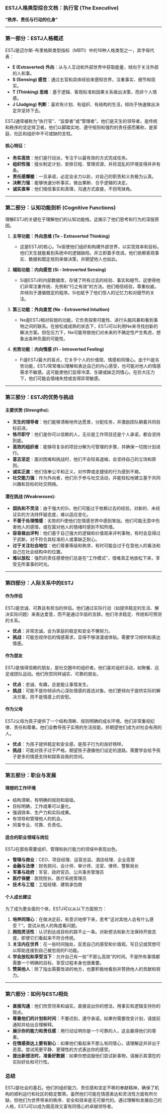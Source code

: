 ### **ESTJ人格类型综合文档：执行官 (The Executive)**

**“秩序、责任与行动的化身”**

---

### **第一部分：ESTJ人格概述**

ESTJ是迈尔斯-布里格斯类型指标（MBTI）中的16种人格类型之一，其字母代表：

*   **E (Extraverted) 外向**：从与人互动和外部世界中获取能量，倾向于关注外部的人和事。
*   **S (Sensing) 感觉**：通过五官和具体经验来感知世界，注重事实、细节和现实。
*   **T (Thinking) 思维**：基于逻辑、客观标准和因果关系做出决策，而非个人情感。
*   **J (Judging) 判断**：喜欢有计划、有组织、有结构的生活，倾向于快速做出决定并坚持下去。

ESTJ通常被称为“执行官”、“监督者”或“管理者”。他们是天生的领导者，是传统和秩序的坚定捍卫者。他们以脚踏实地、遵守规则和强烈的责任感而著称，是家庭、社区和组织中不可或缺的支柱。

#### **核心特征：**

*   **务实高效**：他们是行动派，专注于以最有效的方式完成任务。
*   **组织性强**：擅长制定计划、安排日程、管理资源，并将混乱的环境变得井井有条。
*   **责任感爆棚**：一旦承诺，必定会全力以赴，对自己的职责和义务极为认真。
*   **决断力强**：能够快速分析事实，做出果断、合乎逻辑的决定。
*   **诚实直率**：他们相信事实和真理，沟通方式直接，不拐弯抹角。

---

### **第二部分：认知功能剖析 (Cognitive Functions)**

理解ESTJ的关键在于理解他们的认知功能栈，这揭示了他们思考和行为的深层原因。

1.  **主导功能：外向思维 (Te - Extraverted Thinking)**
    *   这是ESTJ的核心。Te驱使他们组织和构建外部世界，以实现效率和目标。他们天生就能看到系统中的逻辑缺陷，并立即着手改进。他们依赖客观事实、数据和既定规则来做决策，并期望他人也如此。

2.  **辅助功能：内向感觉 (Si - Introverted Sensing)**
    *   Si是ESTJ的内部数据库，存储了所有过去的经验、事实和细节。这使得他们非常注重传统、先例和“行之有效”的方法。他们相信经验，尊重权威，并倾向于遵循既定的程序。Si也赋予了他们惊人的记忆力和对细节的关注。

3.  **第三功能：外向直觉 (Ne - Extraverted Intuition)**
    *   Ne是ESTJ相对较弱的功能，它负责探索可能性、进行头脑风暴和看到事物之间的联系。在放松或成熟的状态下，ESTJ可以利用Ne来寻找创新的解决方案。但在压力下，Ne可能导致他们对未来的不确定性产生焦虑，想象出各种负面的可能性。

4.  **劣势功能：内向情感 (Fi - Introverted Feeling)**
    *   Fi是ESTJ最大的盲点，它关乎个人的价值观、情感和同理心。由于Fi是劣势功能，ESTJ常常难以理解和表达自己的内心感受，也可能对他人的情感需求不敏感。这可能使他们显得冷漠、生硬或缺乏同情心。在巨大压力下，他们可能会情绪失控或变得异常敏感。

---

### **第三部分：ESTJ的优势与挑战**

#### **主要优势 (Strengths):**

*   **天生的领导者**：他们能够清晰地传达愿景，分配任务，并激励团队朝着共同目标前进。
*   **恪尽职守**：他们是你可以信赖的人，无论是工作项目还是个人承诺，都会坚持到底。
*   **高效的组织者**：能够将复杂的项目分解为可管理的步骤，并确保一切按计划进行。
*   **意志坚定**：面对困难和挑战时，他们不会轻易退缩，会坚持自己的立场和原则。
*   **诚实正直**：他们信奉公平和正义，对作弊或走捷径的行为感到不屑。
*   **社交能力强**：作为外向者，他们乐于参与社交活动，并能轻松地建立基于共同兴趣和目标的社交网络。

#### **潜在挑战 (Weaknesses):**

*   **固执和不灵活**：由于强大的Si，他们可能过于依赖过去的经验，对新的、未经证实的方法持怀疑态度，难以适应变化。
*   **不善于处理情感**：劣势的Fi使他们在情感世界中感到笨拙。他们可能无意中伤害他人的感情，或在面对他人的情绪时感到不知所措。
*   **容易做出评判**：他们基于自己强大的逻辑和价值观来评判事物，有时会显得过于武断，对不符合其标准的人或事缺乏耐心。
*   **过于关注社会地位**：他们尊重等级和秩序，有时可能会过于在意他人的看法和自己在社会结构中的位置。
*   **难以放松**：强烈的责任感使他们总是在“工作模式”，很难真正地放松下来，享受无所事事的时光。

---

### **第四部分：人际关系中的ESTJ**

#### **作为伴侣**
ESTJ是忠诚、可靠且有担当的伴侣。他们通过实际行动（如提供稳定的生活、解决实际问题）来表达爱意，而不是通过华丽的言辞。他们寻求稳定、传统和可预测的关系。
*   **优点**：非常忠诚，会为家庭的稳定和安全不懈努力。
*   **挑战**：可能忽视伴侣的情感需求，显得不够浪漫或体贴。需要学习倾听和表达情感。

#### **作为朋友**
ESTJ是值得信赖的朋友，是社交圈中的组织者。他们喜欢组织活动，如聚餐、远足或团队运动。他们欣赏同样诚实、可靠的朋友。
*   **优点**：忠诚、有趣，总是能让事情发生。
*   **挑战**：可能不是你倾诉内心深处情感的首选对象。他们更倾向于提供实际的解决方案，而不是情感上的安慰。

#### **作为父母**
ESTJ父母为孩子提供了一个结构清晰、规则明确的成长环境。他们非常重视纪律、责任和尊重。他们会教导孩子实用的生活技能，并期望他们成为对社会有用的人。
*   **优点**：为孩子提供稳定和安全感，是孩子行为的良好榜样。
*   **挑战**：可能对孩子过于严格，期望孩子遵循他们设定的道路。需要学会给予孩子更多的情感支持和探索自我的空间。

---

### **第五部分：职业与发展**

#### **理想的工作环境**
*   结构清晰，有明确的规则和层级。
*   目标明确，工作成果可以量化。
*   强调效率、生产力和实际成果。
*   有领导和管理他人的机会。
*   同事专业、可靠、负责任。

#### **适合的职业领域与岗位**
ESTJ在那些需要组织、管理和执行能力的领域中表现出色。

*   **管理与商业**：CEO、项目经理、运营总监、酒店经理、企业高管
*   **金融与法律**：财务顾问、会计师、审计师、法官、律师、警察局长
*   **军事与政府**：军官、政府官员、公共事务管理员
*   **医疗保健**：医院院长、医疗系统管理员
*   **技术与工程**：工程经理、建筑承包商

#### **个人成长建议**
为了成为更全面的个体，ESTJ可以从以下方面努力：

1.  **培养同理心**：在做决定前，有意识地停下来，思考“这对其他人会有什么感受？”。尝试从他人的角度看问题。
2.  **拥抱灵活性**：认识到达成目标的路不止一条。对新想法和新方法保持开放态度，即使它们看起来不符合传统。
3.  **关注内在世界**：花一些时间独处，反思自己的感受和价值观。写日记或冥想可以帮助连接到自己被忽视的Fi功能。
4.  **学会放松和享受当下**：允许自己有一些“不那么高效”的时间。不是所有事情都需要一个明确的目标，享受过程本身也很重要。
5.  **赞美他人**：除了指出需要改进的地方，也要积极地看到并赞扬他人的贡献和努力。

---

### **第六部分：如何与ESTJ相处**

*   **直接沟通**：他们欣赏坦率和诚实。直接说出你的想法，用事实和逻辑支持你的观点。
*   **尊重他们的计划和时间**：不要迟到，遵守承诺。如果你需要改变计划，请提前通知并给出合理解释。
*   **展示你的能力和责任感**：用行动证明你是一个可靠的人，这会赢得他们的尊重。
*   **在情感表达上要有耐心**：如果他们看起来不那么有同情心，请理解这并非出于恶意。尝试用更平静、更理性的方式表达你的感受。
*   **提出新想法时，准备好数据**：如果你想说服他们尝试新事物，请展示其潜在的实际好处和可行性。

### **总结**

ESTJ是社会的基石。他们的组织能力、责任感和坚定不移的奉献精神，确保了机构的顺利运行和社区的稳定繁荣。虽然他们可能在情感表达和灵活性方面有所欠缺，但他们为世界带来的秩序、安全和效率是无可替代的。通过理解和发展自己的人格，ESTJ可以成为既高效又富有同情心的卓越领导者。